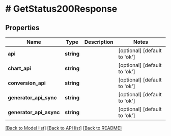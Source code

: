 # # GetStatus200Response

## Properties

Name | Type | Description | Notes
------------ | ------------- | ------------- | -------------
**api** | **string** |  | [optional] [default to 'ok']
**chart_api** | **string** |  | [optional] [default to 'ok']
**conversion_api** | **string** |  | [optional] [default to 'ok']
**generator_api_sync** | **string** |  | [optional] [default to 'ok']
**generator_api_async** | **string** |  | [optional] [default to 'ok']

[[Back to Model list]](../../README.md#models) [[Back to API list]](../../README.md#endpoints) [[Back to README]](../../README.md)
